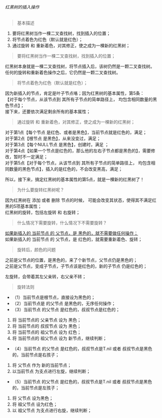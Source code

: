 ###### 红黑树的插入操作

> 基本描述

1. 要将红黑树当作一棵二叉查找树，找到插入的位置；  
2. 将节点着色为红色（默认就是红色）；  
3. 通过旋转 和 重新着色，对其修正，使之成为一棵新的红黑树；  

> 要将红黑树当作一棵二叉查找树，找到插入的位置；

红黑树本身就是一棵二叉查找树，将节点插入后，该树仍然是一颗二叉查找树。    
任何的旋转和重新着色操作之后，它仍然是一颗二叉查找树。  

> 将节点着色为红色（默认就是红色）；

因为新插入的节点，肯定是叶子节点咯；因为红黑树的基本属性，第5条：  
【对于每个节点，从该节点到 其所有子节点的简单路径上， 均包含相同数量的黑色节点】；  
接下来，还要依次满足剩余所有的基本属性；  

> 通过旋转 和 重新着色，对其修正，使之成为一棵新的红黑树；

对于第1点【每个节点 是红色、或者是黑色】，当前节点就是红色的，满足；  
对于第2点【根节点 是黑色】，从来没变过，满足；  
对于第3点【每个NULL节点 是黑色】，创建时，满足 ；  
对于第4点【如果一个节点是红色的，那么他的左右子节点都是黑色的】，需要修改，暂时不一定满足；  
对于第5点【对于每个节点，从该节点到 其所有子节点的简单路径上， 均包含相同数量的黑色节点】，插入的是红色的，不会改变黑高，满足；  

所以，接下来，搞定红黑树的基本属性的第5点，就是一棵新的红黑树了！  

> 为什么要旋转红黑树呢？   

因为红黑树在 添加 或者 删除 节点的时候， 可能会改变其状态，使得其不满足红黑的5项基本属性；  
红黑树的旋转，包括左旋转 和 右旋转；  

> 什么情况下需要旋转，什么情况下不需要旋转？  

[如果新插入的 当前节点 的 父节点，是 黑色的，就不需要做任何操作；](../image_files/RBT_005.png)  
如果新插入的 当前节点 的 父节点，是 红色的，就需要重新着色、旋转；  

> 旋转后，颜色的问题  

之前是父节点的位置，是黑色的，来了个新节点，父节点仍是黑色的；  
之前是父节点，变成子节点，子节点该是红色的，新的子节点 仍是红色的；

左旋转，会带着其左父亲转，右父亲不转；  

> 旋转法则

- （1）当前节点是根节点，直接设为黑色的；  
- （2）当前节点是 的父节点 是黑色的，无序任何操作；  
- （3）当前节点 的父节点 是红色的，叔叔节点是红色的；    
1. 将 当前节点的 父亲节点 设为 黑色；  
2. 将 当前节点的 叔叔节点 设为 黑色；  
3. 将 当前节点的 祖父节点 设为 红色；  
4. 将 当前节点的 祖父节点 设为 新节点，继续判断；  

- （4）当前节点 的父节点 是红色的，叔叔节点是T.nil 或者 叔叔节点是黑色的，当前节点是右孩子；  
1. 将 父节点 作为 新的当前节点；  
2. 以当前节点 为支点进行左旋，继续判断；  

- （5）当前节点 的父节点 是红色的，叔叔节点是T.nil 或者 叔叔节点是黑色的，当前节点是左孩子；  
1. 将 父节点 设为黑色；  
2. 将 祖父节点 设为红色；  
3. 以 祖父节点 为支点进行右旋，继续判断；  


